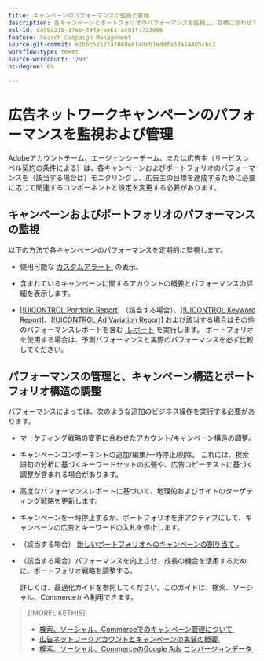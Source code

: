 ```yaml
---
title: キャンペーンのパフォーマンスの監視と管理
description: 各キャンペーンとポートフォリオのパフォーマンスを監視し、目標に合わせて変更を加える方法を説明します。
exl-id: dad9d218-37ee-4949-ae61-ac91f7723906
feature: Search Campaign Management
source-git-commit: e16bc62127a708de8f4deb1eddfa53a14405cbc2
workflow-type: tm+mt
source-wordcount: '293'
ht-degree: 0%

---
```


# 広告ネットワークキャンペーンのパフォーマンスを監視および管理

Adobeアカウントチーム、エージェンシーチーム、または広告主（サービスレベル契約の条件による）は、各キャンペーンおよびポートフォリオのパフォーマンスを（該当する場合は）モニタリングし、広告主の目標を達成するために必要に応じて関連するコンポーネントと設定を変更する必要があります。

## キャンペーンおよびポートフォリオのパフォーマンスの監視

以下の方法で各キャンペーンのパフォーマンスを定期的に監視します。

* 使用可能な [&#x200B; カスタムアラート &#x200B;](/help/search-social-commerce/alerts/alert-view.md) の表示。

* 含まれているキャンペーンに関するアカウントの概要とパフォーマンスの詳細を表示します。

* [[!UICONTROL Portfolio Report]](/help/search-social-commerce/reports/management/basic-advanced/portfolio-report.md) （該当する場合）、[[!UICONTROL Keyword Report]](/help/search-social-commerce/reports/management/basic-advanced/keyword-report.md)、[[!UICONTROL Ad Variation Report]](/help/search-social-commerce/reports/management/basic-advanced/ad-variation-report.md) および該当する場合はその他のパフォーマンスレポートを含む [&#x200B; レポート &#x200B;](/help/search-social-commerce/reports/report-about.md) を実行します。 ポートフォリオを使用する場合は、予測パフォーマンスと実際のパフォーマンスを必ず比較してください。

## パフォーマンスの管理と、キャンペーン構造とポートフォリオ構造の調整

パフォーマンスによっては、次のような追加のビジネス操作を実行する必要があります。

* マーケティング戦略の変更に合わせたアカウント/キャンペーン構造の調整。

* キャンペーンコンポーネントの追加/編集/一時停止/削除。 これには、検索語句の分析に基づくキーワードセットの拡張や、広告コピーテストに基づく調整が含まれる場合があります。

* 高度なパフォーマンスレポートに基づいて、地理的およびサイトのターゲティング戦略を更新します。

* キャンペーンを一時停止するか、ポートフォリオを非アクティブにして、キャンペーンの広告とキーワードの入札を停止します。

* （該当する場合） [&#x200B; 新しいポートフォリオへのキャンペーンの割り当て &#x200B;](/help/search-social-commerce/campaign-management/campaign-assign-to-portfolio.md)。

* （該当する場合）パフォーマンスを向上させ、成長の機会を活用するために、ポートフォリオ戦略を調整する。

  詳しくは、最適化ガイドを参照してください。このガイドは、検索、ソーシャル、Commerceから利用できます。<!-- verify convention for referencing Optimization Guide here -->

>[!MORELIKETHIS]
>
>* [&#x200B; 検索、ソーシャル、Commerceでのキャンペーン管理について &#x200B;](campaign-management-about.md)
>* [&#x200B; 広告ネットワークアカウントとキャンペーンの実装の概要 &#x200B;](campaign-implemention-overview.md)
>* [&#x200B; 検索、ソーシャル、CommerceのGoogle Ads コンバージョンデータ &#x200B;](google-conversion-data.md)
